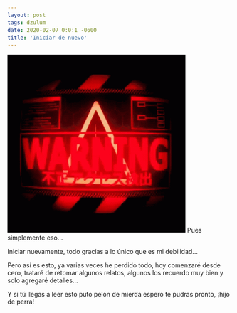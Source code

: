 ```yaml
---
layout: post
tags: dzulum
date: 2020-02-07 0:0:1 -0600
title: 'Iniciar de nuevo'
---
```


![warning](/images/warning.gif)
Pues simplemente eso...

Iniciar nuevamente, todo gracias a lo único que es mi debilidad...

Pero así es esto, ya varias veces he perdido todo, hoy comenzaré desde cero, trataré de retomar algunos relatos, algunos los recuerdo muy bien y solo agregaré detalles...

Y si tú llegas a leer esto puto pelón de mierda espero te pudras pronto, ¡hijo de perra!
